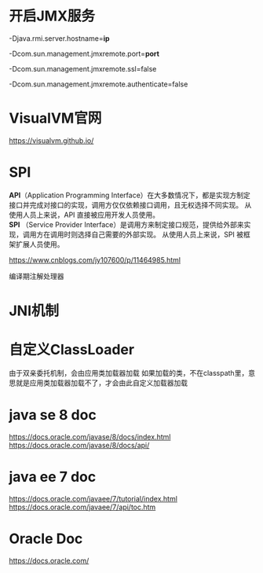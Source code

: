 <!--
 * @Author: keiki
 * @Date: 2020-12-21 10:47:46
 * @LastEditTime: 2021-01-01 15:17:42
 * @LastEditors: keiki
 * @Description: 
-->
# 开启JMX服务

-Djava.rmi.server.hostname=**ip** 

-Dcom.sun.management.jmxremote.port=**port**

-Dcom.sun.management.jmxremote.ssl=false 

-Dcom.sun.management.jmxremote.authenticate=false  

# VisualVM官网

https://visualvm.github.io/

# SPI

**API**（Application Programming Interface）在大多数情况下，都是实现方制定接口并完成对接口的实现，调用方仅仅依赖接口调用，且无权选择不同实现。 从使用人员上来说，API 直接被应用开发人员使用。  
**SPI** （Service Provider Interface）是调用方来制定接口规范，提供给外部来实现，调用方在调用时则选择自己需要的外部实现。  从使用人员上来说，SPI 被框架扩展人员使用。

https://www.cnblogs.com/jy107600/p/11464985.html

编译期注解处理器

# JNI机制

# 自定义ClassLoader

由于双亲委托机制，会由应用类加载器加载
如果加载的类，不在classpath里，意思就是应用类加载器加载不了，才会由此自定义加载器加载

# java se 8 doc
https://docs.oracle.com/javase/8/docs/index.html  
https://docs.oracle.com/javase/8/docs/api/

# java ee 7 doc
https://docs.oracle.com/javaee/7/tutorial/index.html  
https://docs.oracle.com/javaee/7/api/toc.htm

# Oracle Doc
https://docs.oracle.com/
